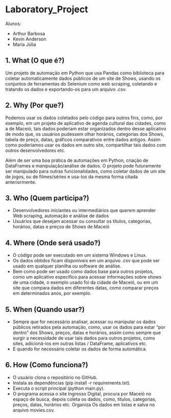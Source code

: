 # Laboratory_Project

Alunos:
- Arthur Barbosa
- Kevin Anderson
- Maria Júlia

## 1. What (O que é?)

Um projeto de automação em Python que usa Pandas como biblioteca para coletar automaticamente dados públicos de um site de Shows, usando os conjuntos de ferramentas do Selenium como web scraping, coletando e tratando os dados e exportando-os para um arquivo .csv.

## 2. Why (Por que?)

Podemos usar os dados coletados pelo código para outros fins, como, por exemplo, em um projeto de aplicativo de agenda cultural das cidades, como a de Maceió, tais dados poderiam estar organizados dentro desse aplicativo de modo que, os usuários pudessem olhar horários, categorias dos Shows, tabela de preço, datas, gráficos comparativos entre dados antigos. Assim como poderíamos usar os dados em outro site, compartilhar tais dados com outros desenvolvedores etc. 

Além de ser uma boa prática de automações em Python, criação de DataFrames e manipulação/análise de dados. O projeto pode futuramente ser manipulado para outras funcionalidades, como coletar dados de um site de jogos, ou de filmes/séries e usa-los da mesma forma citada anteriormente.

## 3. Who (Quem participa?)

- Desenvolvedores iniciantes ou intermediários que querem aprender Web scraping, automação e análise de dados
- Usuários que desejam acessar ou consultar os títulos, categorias, horários, datas e preços de Shows de Maceió

## 4. Where (Onde será usado?)
- O código pode ser executado em um sistema Windows e Linux.
- Os dados obtidos ficam disponíveis em um arquivo .csv que pode ser usado em qualquer planilha ou software de análise.
- Bem como pode ser usado como dados base para outros projetos, como um aplicativo específico para acessar informações sobre shows de uma cidade, o exemplo usado foi da cidade de Maceió, ou em um site que compara dados em diferentes datas, como comparar preços em determinados anos, por exemplo.

## 5. When (Quando usar?)

- Sempre que for necessário analisar, acessar ou manipular os dados públicos retirados pela automação, como, usar os dados para estar “por dentro” dos Shows, preços, datas e horários, assim como sempre que surgir a necessidade de usar tais dados para outros projetos, como sites, adicioná-los em outras listas / DataFrame, aplicativos etc.
- E quando for necessário coletar os dados de forma automática.

## 6. How (Como funciona?)

- O usuário clona o repositório no GitHub.
- Instala as dependências (pip install -r requirements.txt).
- Executa o script principal (python main.py).
- O programa acessa o site Ingresso Digital, procura por Maceió no espaço de busca, depois coleta os dados, como, títulos, categorias,  preços, datas, horários etc. Organiza
Os dados em listas e salva no arquivo movies.csv.


